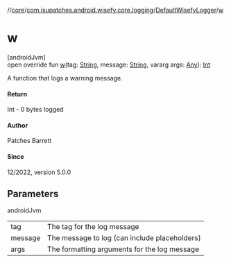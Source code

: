 //[core](../../../index.md)/[com.isupatches.android.wisefy.core.logging](../index.md)/[DefaultWisefyLogger](index.md)/[w](w.md)

# w

[androidJvm]\
open override fun [w](w.md)(tag: [String](https://kotlinlang.org/api/latest/jvm/stdlib/kotlin/-string/index.html), message: [String](https://kotlinlang.org/api/latest/jvm/stdlib/kotlin/-string/index.html), vararg args: [Any](https://kotlinlang.org/api/latest/jvm/stdlib/kotlin/-any/index.html)): [Int](https://kotlinlang.org/api/latest/jvm/stdlib/kotlin/-int/index.html)

A function that logs a warning message.

#### Return

Int - 0 bytes logged

#### Author

Patches Barrett

#### Since

12/2022, version 5.0.0

## Parameters

androidJvm

| | |
|---|---|
| tag | The tag for the log message |
| message | The message to log (can include placeholders) |
| args | The formatting arguments for the log message |
